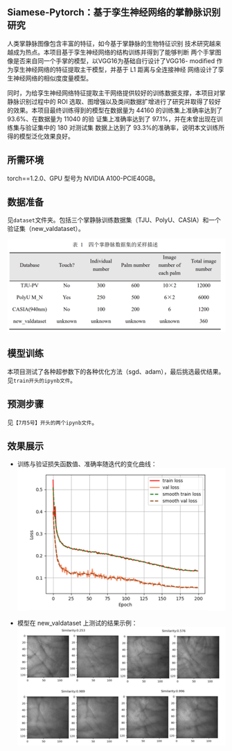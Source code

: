 ## Siamese-Pytorch：基于孪生神经网络的掌静脉识别研究


人类掌静脉图像包含丰富的特征，如今基于掌静脉的生物特征识别
技术研究越来越成为热点。本项目基于孪生神经网络的结构训练并得到了能够判断
两个手掌图像是否来自同一个手掌的模型，以VGG16为基础自行设计了VGG16-
modified 作为孪生神经网络的特征提取主干模型，并基于 L1 距离与全连接神经
网络设计了孪生神经网络的相似度度量模型。

同时，为给孪生神经网络特征提取主干网络提供较好的训练数据支撑，本项目对掌静脉识别过程中的 ROI 选取、图增强以及类间数据扩增进行了研究并取得了较好的效果。本项目最终训练得到的模型在数据量为 44160 的训练集上准确率达到了 93.6%、在数据量为 11040 的验
证集上准确率达到了 97.1%，并在未曾出现在训练集与验证集中的 180 对测试集
数据上达到了 93.3%的准确率，说明本文训练所得的模型泛化效果良好。 

## 所需环境
torch==1.2.0、GPU 型号为 NVIDIA A100-PCIE40GB。

## 数据准备
见`dataset`文件夹。包括三个掌静脉训练数据集（TJU、PolyU、CASIA）和一个验证集（new_valdataset）。

![数据明细](pic/data.png "数据明细")

## 模型训练
本项目测试了各种超参数下的各种优化方法（sgd、adam），最后挑选最优结果。见`train开头的ipynb文件`。 

## 预测步骤
见`【7月5号】开头的两个ipynb文件`。

## 效果展示
- 训练与验证损失函数值、准确率随迭代的变化曲线：
![损失函数](pic/loss.png "损失函数")

- 模型在 new_valdataset 上测试的结果示例：
![结果示例](pic/similarity.png "结果示例")